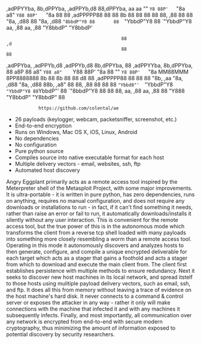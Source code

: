 

,adPPYYba, 8b,dPPYba,   ,adPPYb,d8 88,dPPYba,   aa       aa
""     `Y8 88P'   `"8a a8"    `Y88 88P'   `"8a  88       88
,adPPPPP88 88       88 8b       88 88           88       88
88,    ,88 88       88 "8a,   ,d88 88           "8a,   ,d88
`"8bbdP"Y8 88       88  `"YbbdP"Y8 88            `"YbbdP"Y8
                        aa,    ,88 	            aa,    ,88
                         "Y8bbdP"                 "Y8bbdP'

                                               88                          ,d
                                               88                          88
 ,adPPYba,  ,adPPYb,d8  ,adPPYb,d8 8b,dPPYba,  88 ,adPPYYba, 8b,dPPYba,    88
a8P     88 a8"    `Y88 a8"    `Y88 88P'    "8a 88 ""     `Y8 88P'   `"8a MM88MMM
8PP8888888 8b       88 8b       88 88       d8 88 ,adPPPPP88 88       88   88
"8b,   ,aa "8a,   ,d88 "8a,   ,d88 88b,   ,a8" 88 88,    ,88 88       88   88
 `"Ybbd8"'  `"YbbdP"Y8  `"YbbdP"Y8 88`YbbdP"'  88 `"8bbdP"Y8 88       88   88,
            aa,    ,88  aa,    ,88 88                                      "Y888
             "Y8bbdP"    "Y8bbdP"  88



                https://github.com/colental/ae


- 26 payloads (keylogger, webcam, packetsniffer, screenshot, etc.)
- End-to-end encryption
- Runs on Windows, Mac OS X, iOS, Linux, Android
- No dependencies 
- No configuration
- Pure python source
- Compiles source into native executable format for each host
- Multiple delivery vectors - email, websites, ssh, ftp
- Automated host discovery


 Angry Eggplant primarily acts as a remote access tool inspired by the
 Meterpreter shell of the Metasploit Project, with some major improvements.
 It is ultra-portable - it is written in pure python, has zero dependencies,
 runs on anything, requires no manual configuration, and does not require
 any downloads or installations to run - in fact, if it can't find something
 it needs, rather than raise an error or fail to run, it automatically
 downloads/installs it silently without any user interaction. This is
 convenient for the remote access tool, but the true power of this is in
 the autonomous mode which transforms the client from a reverse tcp shell
 loaded with many payloads into something more closely resembling a worm
 than a remote access tool. Operating in this mode it autonomously discovers
 and analyzes hosts to then generate, configure, and compile a unique
 encrypted deliverable for each target which acts as a stager that gains a
 foothold and acts a stager from which to download and execute the main client
 from. The client first establishes persistence with multiple methods to ensure
 redundancy. Next it seeks to discover new host machines in its local network,
 and spread itstelf to those hosts using mulitiple payload delivery vectors,
 such as email, ssh, and ftp. It does all this from memory without leaving a
 trace of evidence on the host machine's hard disk. It never connects to a
 command & control server or exposes the attacker in any way - rather it only
 will make connections with the machine that infected it and with any machines
 it subsequently infects. Finally, and most importantly, all communication over
 any network is encrypted from end-to-end with secure modern cryptography,
 thus minimizing the amount of information exposed to potential discovery by
 security researchers.
